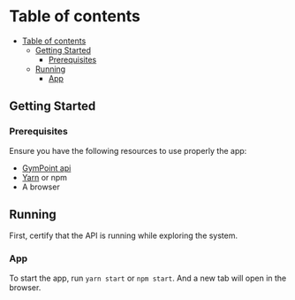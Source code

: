 # Table of contents

- [Table of contents](#table-of-contents)
  - [Getting Started](#getting-started)
    - [Prerequisites](#prerequisites)
  - [Running](#running)
    - [App](#app)

## Getting Started

### Prerequisites

Ensure you have the following resources to use properly the app:

- [GymPoint api](https://github.com/jean-leonco/gympoint-mono/tree/master/packages/api)
- [Yarn](https://yarnpkg.com/) or npm
- A browser

## Running

First, certify that the API is running while exploring the system.

### App

To start the app, run `yarn start` or `npm start`. And a new tab will open in the browser.
